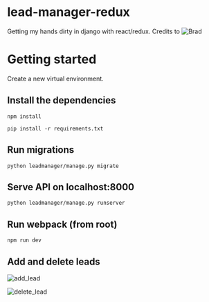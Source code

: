 # lead-manager-redux

Getting my hands dirty in django with react/redux. Credits to ![Brad](https://www.youtube.com/watch?v=Uyei2iDA4Hs)

# Getting started
Create a new virtual environment.

## Install the dependencies
```npm install```

```pip install -r requirements.txt```

## Run migrations
```python leadmanager/manage.py migrate```

## Serve API on localhost:8000
```python leadmanager/manage.py runserver```

## Run webpack (from root)
```npm run dev```

## Add and delete leads

![add_lead](https://i.imgur.com/5q98ASF.png)

![delete_lead](https://i.imgur.com/F2GZ53G.png)
